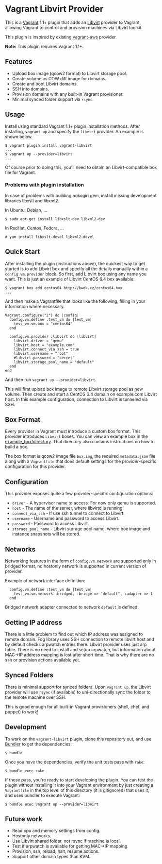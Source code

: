 # Vagrant Libvirt Provider

This is a [Vagrant](http://www.vagrantup.com) 1.1+ plugin that adds an
[Libvirt](http://libvirt.org) provider to Vagrant, allowing Vagrant to
control and provision machines via Libvirt toolkit.

This plugin is inspired by existing [vagrant-aws](https://github.com/mitchellh/vagrant-aws) provider.

**Note:** This plugin requires Vagrant 1.1+.

## Features

* Upload box image (qcow2 format) to Libvirt storage pool.
* Create volume as COW diff image for domains.
* Create and boot Libvirt domains.
* SSH into domains.
* Provision domains with any built-in Vagrant provisioner.
* Minimal synced folder support via `rsync`.

## Usage

Install using standard Vagrant 1.1+ plugin installation methods. After
installing, `vagrant up` and specify the `libvirt` provider. An example is
shown below.

```
$ vagrant plugin install vagrant-libvirt
...
$ vagrant up --provider=libvirt
...
```

Of course prior to doing this, you'll need to obtain an Libvirt-compatible
box file for Vagrant. 

### Problems with plugin installation

In case of problems with building nokogiri gem, install missing development
libraries libxslt and libxml2.

In Ubuntu, Debian, ...
```
$ sudo apt-get install libxslt-dev libxml2-dev
```

In RedHat, Centos, Fedora, ...
```
# yum install libxslt-devel libxml2-devel
```

## Quick Start

After installing the plugin (instructions above), the quickest way to get
started is to add Libvirt box and specify all the details manually within
a `config.vm.provider` block. So first, add Libvirt box using any name you
want. This is just an example of Libvirt CentOS 6.4 box available:

```
$ vagrant box add centos64 http://kwok.cz/centos64.box
...
```

And then make a Vagrantfile that looks like the following, filling in
your information where necessary.

```
Vagrant.configure("2") do |config|
  config.vm.define :test_vm do |test_vm|
    test_vm.vm.box = "centos64"
  end

  config.vm.provider :libvirt do |libvirt|
    libvirt.driver = "qemu"
    libvirt.host = "example.com"
    libvirt.connect_via_ssh = true
    libvirt.username = "root"
    #libvirt.password = "secret"
    libvirt.storage_pool_name = "default"
  end
end

```

And then run `vagrant up --provider=libvirt`.

This will first upload box image to remote Libvirt storage pool as new volume.
Then create and start a CentOS 6.4 domain on example.com Libvirt host. In this
example configuration, connection to Libvirt is tunneled via SSH.

## Box Format

Every provider in Vagrant must introduce a custom box format. This
provider introduces `Libvirt` boxes. You can view an example box in
the [example_box/directory](https://github.com/pradels/vagrant-libvirt/tree/master/example_box). That directory also contains instructions on how to build a box.

The box format is qcow2 image file `box.img`, the required `metadata.json` file
along with a `Vagrantfile` that does default settings for the
provider-specific configuration for this provider.

## Configuration

This provider exposes quite a few provider-specific configuration options:

* `driver` - A hypervisor name to access. For now only qemu is supported.
* `host` - The name of the server, where libvirtd is running.
* `connect_via_ssh` - If use ssh tunnel to connect to Libvirt.
* `username` - Username and password to access Libvirt.
* `password` - Password to access Libvirt.
* `storage_pool_name` - Libvirt storage pool name, where box image and
  instance snapshots will be stored.

## Networks

Networking features in the form of `config.vm.network` are supported only
in bridged format, no hostonly network is supported in current version of
provider.

Example of network interface definition:

```
  config.vm.define :test_vm do |test_vm|
    test_vm.vm.network :bridged, :bridge => "default", :adapter => 1
  end
```

Bridged network adapter connected to network `default` is defined.

## Getting IP address

There is a little problem to find out which IP address was assigned to remote
domain. Fog library uses SSH connection to remote libvirt host and by default
checks arpwatch entries there. Libvirt provider uses just arp table. There is no
need to install and setup arpwatch, but information about MAC->IP address
mapping is lost after short time. That is why there are no ssh or provision
actions available yet.

## Synced Folders

There is minimal support for synced folders. Upon `vagrant up`, the Libvirt
provider will use `rsync` (if available) to uni-directionally sync the folder
to the remote machine over SSH.

This is good enough for all built-in Vagrant provisioners (shell,
chef, and puppet) to work!

## Development

To work on the `vagrant-libvirt` plugin, clone this repository out, and use
[Bundler](http://gembundler.com) to get the dependencies:

```
$ bundle
```

Once you have the dependencies, verify the unit tests pass with `rake`:

```
$ bundle exec rake
```

If those pass, you're ready to start developing the plugin. You can test
the plugin without installing it into your Vagrant environment by just
creating a `Vagrantfile` in the top level of this directory (it is gitignored)
that uses it, and uses bundler to execute Vagrant:

```
$ bundle exec vagrant up --provider=libvirt
```

## Future work

* Read cpu and memory settings from config.
* Hostonly networks.
* Use Libvirt shared folder, not rsync if machine is local.
* Test if arpwatch is available for getting MAC->IP mapping.
* Provision, ssh, reload, halt, resume actions.
* Support other domain types than KVM.

